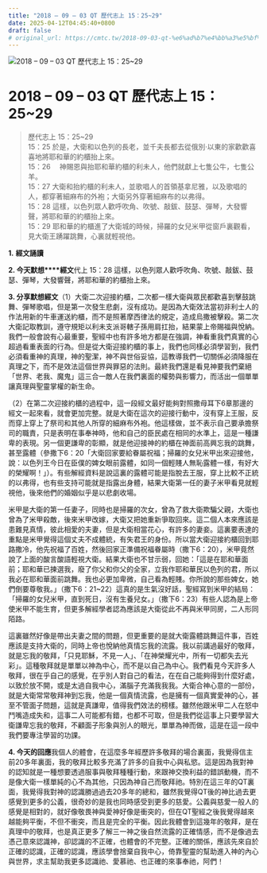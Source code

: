 ```yaml
---
title: "2018 – 09 – 03 QT 歷代志上 15：25~29"
date: 2025-04-12T04:45:40+0800
draft: false
# original_url: https://cmtc.tw/2018-09-03-qt-%e6%ad%b7%e4%bb%a3%e5%bf%97%e4%b8%8a-15%ef%bc%9a2529
---
```


![2018 – 09 – 03 QT 歷代志上 15：25\~29](/images/qt.jpg   "2018 – 09 – 03 QT 歷代志上 15：25\~29")

# 2018 – 09 – 03 QT 歷代志上 15：25\~29

> 歷代志上 15：25\~29  
> 15：25 於是，大衛和以色列的長老，並千夫長都去從俄別‧以東的家歡歡喜喜地將耶和華的約櫃抬上來。  
> 15：26 　神賜恩與抬耶和華約櫃的利未人，他們就獻上七隻公牛，七隻公羊。  
> 15：27 大衛和抬約櫃的利未人，並歌唱人的首領基拿尼雅，以及歌唱的人，都穿著細麻布的外袍；大衛另外穿著細麻布的以弗得。  
> 15：28 這樣，以色列眾人歡呼吹角、吹號、敲鈸、鼓瑟、彈琴，大發響聲，將耶和華的約櫃抬上來。  
> 15：29 耶和華的約櫃進了大衛城的時候，掃羅的女兒米甲從窗戶裏觀看，見大衛王踴躍跳舞，心裏就輕視他。

**1.** **經文誦讀**

**2. 今天默想****經文**代上 15：28 這樣，以色列眾人歡呼吹角、吹號、敲鈸、鼓瑟、彈琴，大發響聲，將耶和華的約櫃抬上來。

**3. 分享默想經文**（1）大衛二次迎接約櫃，二次都一樣大衛與眾民都歡喜到擊鼓跳舞、彈琴歌唱，但是第一次發生悲劇，沒有成功。是因為大衛效法當初非利士人的作法用新的牛車運送約櫃，而不是照著摩西律法的規定，造成烏撒被擊殺。第二次大衛記取教訓，遵守規矩以利未支派哥轄子孫用肩扛抬，結果蒙上帝賜福與悅納。我們一般會說有心最重要，聖經中也有許多地方都是在強調，神看重我們真實的心超過看重表面的行為。但是從大衛迎接約櫃的事上，我們也同樣必須學習到，我們必須看重神的真理，神的聖潔，神不與世俗妥協，這教導我們一切關係必須降服在真理之下，而不是效法這個世界與罪惡的法則。最終我們還是看見神要我們棄絕「世界、老我、魔鬼」這三合一敵人在我們裏面的權勢與影響力，而活出一個單單讓真理與聖靈掌權的新生命。

（2）在第二次迎接約櫃的過程中，這一段經文最好能夠對照撒母耳下6章那邊的經文一起來看，就會更加完整。就是大衛在這次的迎接行動中，沒有穿上王服，反而穿上穿上了祭司和其他人所穿的細麻布外袍。他這樣做，並不表示自己要承擔祭司的職責，只是表明在事奉神時，他和自己的臣民處在相同的水準上，這是一種謙卑的表現。另一個更謙卑的彰顯，就是他迎接神的約櫃在神面前高興忘我的跳舞，甚至露體（參撒下6：20「大衛回家要給眷屬祝福；掃羅的女兒米甲出來迎接他，說：以色列王今日在臣僕的婢女眼前露體，如同一個輕賤人無恥露體一樣，有好大的榮耀啊！」）。有些解經資料是說這裏的露體可能是指脫去王服，穿上比較不正統的以弗得，也有些支持可能就是指露出身體，結果大衛第一任的妻子米甲看見就輕視他，後來他們的婚姻似乎是以悲劇收場。

米甲是大衛的第一任妻子，同時也是掃羅的次女，曾為了救大衛欺騙父親，大衛也曾為了米甲殺敵，後來米甲改嫁，大衛又把她重新爭取回來。這二個人本來應該是患難見真情，彼此相愛的夫妻，但是大衛相當花心，有許多的妻妾。這裏要表達的重點是米甲覺得這個丈夫不成體統，有失君王的身份。所以當大衛迎接約櫃回到耶路撒冷，他先祝福了百姓，然後回家正準備祝福眷屬時（撒下6：20），米甲竟然說了上面的酸言酸語輕視大衛。結果大衛也不甘示弱，回她：「這是在耶和華面前；耶和華已揀選我，廢了你父和你父的全家，立我作耶和華民以色列的君，所以我必在耶和華面前跳舞。我也必更加卑微，自己看為輕賤。你所說的那些婢女，她們倒要尊敬我。」（撒下6：21\~22）這真的是生氣沒好話，聖經寫到米甲的結局：「掃羅的女兒米甲，直到死日，沒有生養兒女。」（撒下6：23）有些人認為是上帝使米甲不能生育，但更多解經學者認為應該是大衛從此不再與米甲同房，二人形同陌路。

這裏雖然好像是帶出夫妻之間的問題，但更重要的是就大衛露體跳舞這件事，百姓應該是支持大衛的，同時上帝也悅納他真情忘我的流露。我以前講過最好的敬拜，就是忘我的敬拜，「只見耶穌，不見一人」、「在神榮耀光中，所有一切都失去光彩」。這種敬拜就是單單以神為中心，而不是以自己為中心。我們看見今天許多人敬拜，很在乎自己的感覺，在乎別人對自己的看法，在在自己能夠得到什麼好處，以致於放不開，或是太過自我中心，滿腦子充滿我我我。大衛合神心意的一部份，就是大衛常常敬拜神到忘我，他是一個真情流露，也是擁有一個真實愛神的心，甚至不管面子問題，這就是真謙卑，值得我們效法的榜樣。雖然他跟米甲二人在怒中鬥嘴造成失和，這事二人可能都有錯，也都不可取，但是我們從這事上只要學習大衛謙卑忘我的敬拜，不顧面子形象與別人的眼光，單單為神而做，這是在這一段中我們要專注學習的功課。

**4. 今天的回應**我個人的體會，在這麼多年經歷許多敬拜的場合裏面，我覺得信主前20多年裏面，我的敬拜比較多充滿了許多的自我中心與私慾。這是因為我對神的認知就是一種想要透過服事與敬拜種種行動，來跟神交換利益的錯誤動機，而不是像大衛一樣單純的心不為其他，只因為神自己而敬拜祂。特別在這三年的QT裏面，我覺得我對神的認識勝過過去20多年的總和，雖然我覺得QT後的神比過去更感覺到更多的公義，很奇妙的是我也同時感受到更多的慈愛。公義與慈愛一般人的感覺是相對的，就好像敬畏神與愛神好像是衝突的，但在QT聖經之後我覺得越來越能夠平衡，不但不衝突，而且是完全的平衡。因此我體會到這幾年的敬拜，是在真理中的敬拜，也是真正更多了解三一神之後自然流露的正確情感，而不是像過去憑己意來認識神，卻認識的不正確，也體會的不完整。正確的關係，應該先來自於正確的認識，正確的認識，應該學會捨棄自我中心，倚靠聖靈的幫助進入神的內心與世界，求主幫助我更多認識祂、愛慕祂、也正確的來事奉祂，阿們！